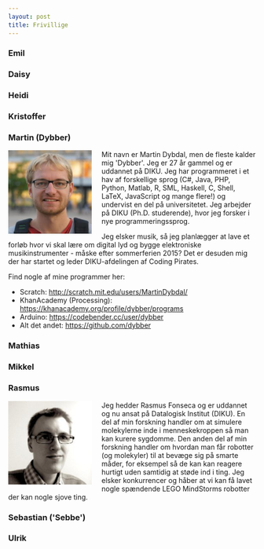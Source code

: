 ```yaml
---
layout: post
title: Frivillige
---
```


<style>
.frivillig {
  float: left;
  margin-right: 20px;
  margin-bottom: 10px;
  width: 170px;
}
</style>

### Emil

### Daisy

### Heidi

### Kristoffer

### Martin (Dybber)
<img src="/images/frivillige/martindybdal.jpg" class="frivillig" />
Mit navn er Martin Dybdal, men de fleste kalder mig 'Dybber'. Jeg er
27 år gammel og er uddannet på DIKU. Jeg har programmeret i et hav af
forskellige sprog (C#, Java, PHP, Python, Matlab, R, SML, Haskell, C,
Shell, LaTeX, JavaScript og mange flere!) og undervist en del på
universitetet. Jeg arbejder på DIKU (Ph.D. studerende), hvor jeg
forsker i nye programmeringssprog.

Jeg elsker musik, så jeg planlægger at lave et forløb hvor vi skal
lære om digital lyd og bygge elektroniske musikinstrumenter - måske
efter sommerferien 2015? Det er desuden mig der har startet og leder
DIKU-afdelingen af Coding Pirates.

Find nogle af mine programmer her:

 - Scratch: <http://scratch.mit.edu/users/MartinDybdal/>
 - KhanAcademy (Processing): <https://khanacademy.org/profile/dybber/programs>
 - Arduino: <https://codebender.cc/user/dybber>
 - Alt det andet: <https://github.com/dybber>

### Mathias

### Mikkel

### Rasmus
<img src="/images/frivillige/rasmus_fonseca.jpg" class="frivillig" />

Jeg hedder Rasmus Fonseca og er uddannet og nu ansat på Datalogisk
Institut (DIKU). En del af min forskning handler om at simulere
molekylerne inde i menneskekroppen så man kan kurere sygdomme. Den
anden del af min forskning handler om hvordan man får robotter (og
molekyler) til at bevæge sig på smarte måder, for eksempel så de kan
kan reagere hurtigt uden samtidig at støde ind i ting. Jeg elsker
konkurrencer og håber at vi kan få lavet nogle spændende LEGO
MindStorms robotter der kan nogle sjove ting.

### Sebastian ('Sebbe')

### Ulrik
